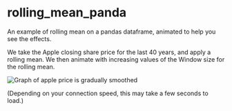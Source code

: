 # rolling_mean_panda
An example of  rolling mean on a pandas dataframe, animated to help you see the effects.

We take the Apple closing share price for the last 40 years, and apply a rolling mean. We then animate with increasing values of the Window size for the rolling mean.

![Graph of apple price is gradually smoothed](apple_stock_price_smoothing_animation.gif)

(Depending on your connection speed, this may take a few seconds to load.)
